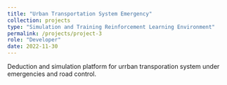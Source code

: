 ```yaml
---
title: "Urban Transportation System Emergency"
collection: projects
type: "Simulation and Training Reinforcement Learning Environment"
permalink: /projects/project-3
role: "Developer"
date: 2022-11-30
---
```


Deduction and simulation platform for urrban transporation system under emergencies and road control.

<!-- Code in: [https://github.com/yqwang96/RidesourcingEmergency](https://github.com/yqwang96/RidesourcingEmergency) -->
